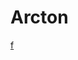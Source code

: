 # Arcton
[f](https://www.figma.com/design/5b0F0MpqtEgOrFL4RrDXtk/%D0%90%D1%80%D0%BA%D1%82%D0%BE%D0%BD?node-id=0-1&node-type=canvas&t=ZVNphmQ88NGbtB1Q-0)
